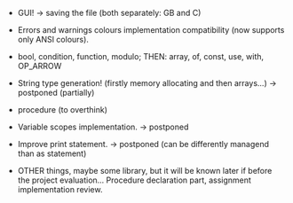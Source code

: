 * GUI! -> saving the file (both separately: GB and C)
* Errors and warnings colours implementation compatibility (now supports only ANSI colours).

* bool, condition, function, modulo; THEN: array, of, const, use, with, OP_ARROW 
* String type generation! (firstly memory allocating and then arrays...) -> postponed (partially)

* procedure (to overthink)
* Variable scopes implementation. -> postponed
* Improve print statement. -> postponed (can be differently managend than as statement)
* OTHER things, maybe some library, but it will be known later if before the project evaluation... Procedure declaration part, assignment implementation review.